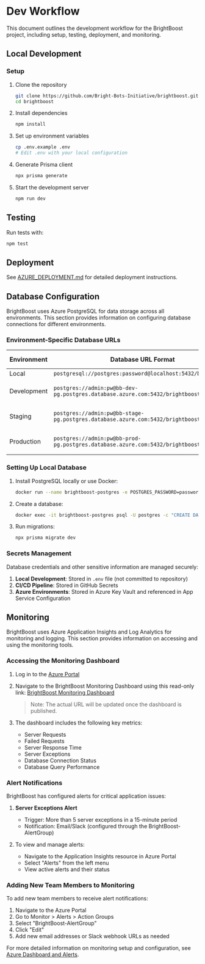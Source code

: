 # Dev Workflow

This document outlines the development workflow for the BrightBoost project, including setup, testing, deployment, and monitoring.

## Local Development

### Setup

1. Clone the repository
   ```bash
   git clone https://github.com/Bright-Bots-Initiative/brightboost.git
   cd brightboost
   ```

2. Install dependencies
   ```bash
   npm install
   ```

3. Set up environment variables
   ```bash
   cp .env.example .env
   # Edit .env with your local configuration
   ```

4. Generate Prisma client
   ```bash
   npx prisma generate
   ```

5. Start the development server
   ```bash
   npm run dev
   ```

## Testing

Run tests with:
```bash
npm test
```

## Deployment

See [AZURE_DEPLOYMENT.md](./AZURE_DEPLOYMENT.md) for detailed deployment instructions.

## Database Configuration

BrightBoost uses Azure PostgreSQL for data storage across all environments. This section provides information on configuring database connections for different environments.

### Environment-Specific Database URLs

| Environment | Database URL Format | Configuration Location |
|-------------|---------------------|------------------------|
| Local | `postgresql://postgres:password@localhost:5432/brightboost` | `.env` file |
| Development | `postgres://admin:pw@bb-dev-pg.postgres.database.azure.com:5432/brightboost` | Azure App Service Configuration |
| Staging | `postgres://admin:pw@bb-stage-pg.postgres.database.azure.com:5432/brightboost` | Azure App Service Configuration |
| Production | `postgres://admin:pw@bb-prod-pg.postgres.database.azure.com:5432/brightboost` | Azure App Service Configuration |

### Setting Up Local Database

1. Install PostgreSQL locally or use Docker:
   ```bash
   docker run --name brightboost-postgres -e POSTGRES_PASSWORD=password -p 5432:5432 -d postgres
   ```

2. Create a database:
   ```bash
   docker exec -it brightboost-postgres psql -U postgres -c "CREATE DATABASE brightboost;"
   ```

3. Run migrations:
   ```bash
   npx prisma migrate dev
   ```

### Secrets Management

Database credentials and other sensitive information are managed securely:

1. **Local Development**: Stored in `.env` file (not committed to repository)
2. **CI/CD Pipeline**: Stored in GitHub Secrets
3. **Azure Environments**: Stored in Azure Key Vault and referenced in App Service Configuration

## Monitoring

BrightBoost uses Azure Application Insights and Log Analytics for monitoring and logging. This section provides information on accessing and using the monitoring tools.

### Accessing the Monitoring Dashboard

1. Log in to the [Azure Portal](https://portal.azure.com)
2. Navigate to the BrightBoost Monitoring Dashboard using this read-only link:
   [BrightBoost Monitoring Dashboard](https://portal.azure.com/#@brightbotsint.com/dashboard/arm/subscriptions/f9a55b60-d978-4b8b-819e-cb0246dc92bb/resourcegroups/bb-dev-rg/providers/microsoft.portal/dashboards/brightboost-monitoring-dashboard)

   > Note: The actual URL will be updated once the dashboard is published.

3. The dashboard includes the following key metrics:
   - Server Requests
   - Failed Requests
   - Server Response Time
   - Server Exceptions
   - Database Connection Status
   - Database Query Performance

### Alert Notifications

BrightBoost has configured alerts for critical application issues:

1. **Server Exceptions Alert**
   - Trigger: More than 5 server exceptions in a 15-minute period
   - Notification: Email/Slack (configured through the BrightBoost-AlertGroup)

2. To view and manage alerts:
   - Navigate to the Application Insights resource in Azure Portal
   - Select "Alerts" from the left menu
   - View active alerts and their status

### Adding New Team Members to Monitoring

To add new team members to receive alert notifications:

1. Navigate to the Azure Portal
2. Go to Monitor > Alerts > Action Groups
3. Select "BrightBoost-AlertGroup"
4. Click "Edit"
5. Add new email addresses or Slack webhook URLs as needed

For more detailed information on monitoring setup and configuration, see [Azure Dashboard and Alerts](./azure/dashboard-alerts.md).
